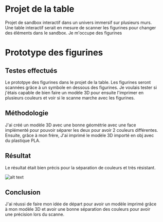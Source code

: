 # Projet de la table

Projet de sandbox interactif dans un univers immersif sur plusieurs murs. Une table interactif serait en mesure de scanner les figurines pour changer des éléments dans le sandbox. Je m'occupe des figurines

# Prototype des figurines

## Testes effectués
Le prototpye des figurines dans le projet de la table. Les figurines seront scannées grâce à un symbole en dessous des figurines. Je voulais tester si j'étais capable de bien faire un modèle 3D pour ensuite l'imprimer en plusieurs couleurs et voir si le scanne marche avec les figurines.

## Méthodologie

J'ai créé un modèle 3D avec une bonne géométrie avec une face implémenté pour pouvoir séparer les deux pour avoir 2 couleurs différentes. Ensuite, grâce à mon frère, J'ai imprimé le modèle 3D importé en obj avec du plastique PLA. 

## Résultat

Le résultat était bien précis pour la séparation de couleurs et très résistant.

![alt text](prototype.png)

## Conclusion

J'ai réussi de faire mon idée de départ pour avoir un modèle imprimé grâce à mon modèle 3D et avoir une bonne séparation des couleurs pour avoir une précision lors du scanne.
